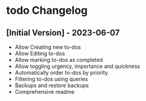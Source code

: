 # todo Changelog

## [Initial Version] - 2023-06-07

- Allow Creating new to-dos
- Allow Editing to-dos
- Allow marking to-dos as completed
- Allow toggling urgency, importance and quickness
- Automatically order to-dos by priority
- Filtering to-dos using queries
- Backups and restore backups
- Comprehensive readme
